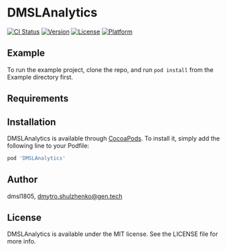 # DMSLAnalytics

[![CI Status](https://img.shields.io/travis/dmsl1805/DMSLAnalytics.svg?style=flat)](https://travis-ci.org/dmsl1805/DMSLAnalytics)
[![Version](https://img.shields.io/cocoapods/v/DMSLAnalytics.svg?style=flat)](https://cocoapods.org/pods/DMSLAnalytics)
[![License](https://img.shields.io/cocoapods/l/DMSLAnalytics.svg?style=flat)](https://cocoapods.org/pods/DMSLAnalytics)
[![Platform](https://img.shields.io/cocoapods/p/DMSLAnalytics.svg?style=flat)](https://cocoapods.org/pods/DMSLAnalytics)

## Example

To run the example project, clone the repo, and run `pod install` from the Example directory first.

## Requirements

## Installation

DMSLAnalytics is available through [CocoaPods](https://cocoapods.org). To install
it, simply add the following line to your Podfile:

```ruby
pod 'DMSLAnalytics'
```

## Author

dmsl1805, dmytro.shulzhenko@gen.tech

## License

DMSLAnalytics is available under the MIT license. See the LICENSE file for more info.
